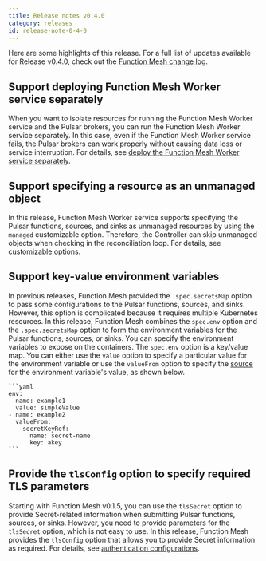 ```yaml
---
title: Release notes v0.4.0
category: releases
id: release-note-0-4-0
---
```


Here are some highlights of this release. For a full list of updates available for Release v0.4.0, check out the [Function Mesh change log](https://github.com/streamnative/function-mesh/releases/tag/v0.4.0).

## Support deploying Function Mesh Worker service separately

When you want to isolate resources for running the Function Mesh Worker service and the Pulsar brokers, you can run the Function Mesh Worker service separately. In this case, even if the Function Mesh Worker service fails, the Pulsar brokers can work properly without causing data loss or service interruption. For details, see [deploy the Function Mesh Worker service separately](/function-mesh-worker/deploy-mesh-worker.md#deploy-function-mesh-worker-service-separately).

## Support specifying a resource as an unmanaged object

In this release, Function Mesh Worker service supports specifying the Pulsar functions, sources, and sinks as unmanaged resources by using the `managed` customizable option. Therefore, the Controller can skip unmanaged objects when checking in the reconciliation loop. For details, see [customizable options](/function-mesh-worker/reference/customizable-option.md).

## Support key-value environment variables

In previous releases, Function Mesh provided the `.spec.secretsMap` option to pass some configurations to the Pulsar functions, sources, and sinks. However, this option is complicated because it requires multiple Kubernetes resources. In this release, Function Mesh combines the `spec.env` option and the `.spec.secretsMap` option to form the environment variables for the Pulsar functions, sources, or sinks. You can specify the environment variables to expose on the containers. The `spec.env` option is a key/value map. You can either use the `value` option to specify a particular value for the environment variable or use the `valueFrom` option to specify the [source](https://kubernetes.io/docs/reference/generated/kubernetes-api/v1.21/#envvarsource-v1-core/) for the environment variable's value, as shown below.

    ```yaml
    env:
    - name: example1
      value: simpleValue
    - name: example2
      valueFrom:
        secretKeyRef:
          name: secret-name
          key: akey
    ```

## Provide the `tlsConfig` option to specify required TLS parameters

Starting with Function Mesh v0.1.5, you can use the `tlsSecret` option to provide Secret-related information when submitting Pulsar functions, sources, or sinks. However, you need to provide parameters for the `tlsSecret` option, which is not easy to use. In this release, Function Mesh provides the `tlsConfig` option that allows you to provide Secret information as required. For details, see [authentication configurations](/functions/function-crd.md#authentication).